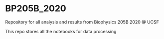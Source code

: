 # BP205B_2020
Repository for all analysis and results from Biophysics 205B 2020 @ UCSF

This repo stores all the notebooks for data processing
